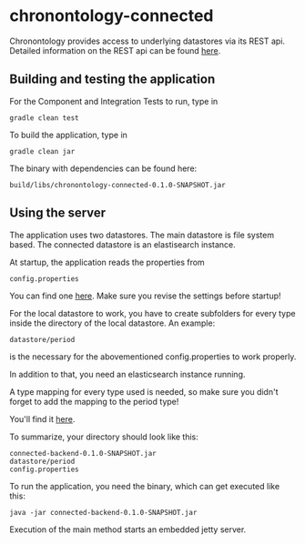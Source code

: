 # chronontology-connected

Chronontology provides access to underlying datastores via its REST api.
Detailed information on the REST api can be found [here](docs/rest-api-reference.md).

## Building and testing the application

For the Component and Integration Tests to run, type in

```
gradle clean test
```

To build the application, type in

```
gradle clean jar
```

The binary with dependencies can be found here:

```
build/libs/chronontology-connected-0.1.0-SNAPSHOT.jar
```

## Using the server

The application uses two datastores. The main datastore is
file system based. The connected datastore is an elastisearch instance.

At startup, the application reads the properties from 

```
config.properties
```

You can find one [here](config.properties.template). Make sure you revise the settings before startup!

For the local datastore to work, you have to create subfolders for every type 
inside the directory of the local datastore. An example:

```
datastore/period
```

is the necessary for the abovementioned config.properties to work properly.

In addition to that, you need an elasticsearch instance running.

A type mapping for every type used is needed, so make sure 
you didn't forget to add the mapping to the period type!
 
You'll find it [here](src/main/resources/mapping.json).

To summarize, your directory should look like this:

```
connected-backend-0.1.0-SNAPSHOT.jar
datastore/period
config.properties
```

To run the application, you need the binary, which can get executed like this:

```
java -jar connected-backend-0.1.0-SNAPSHOT.jar
```

Execution of the main method starts an embedded jetty server.






